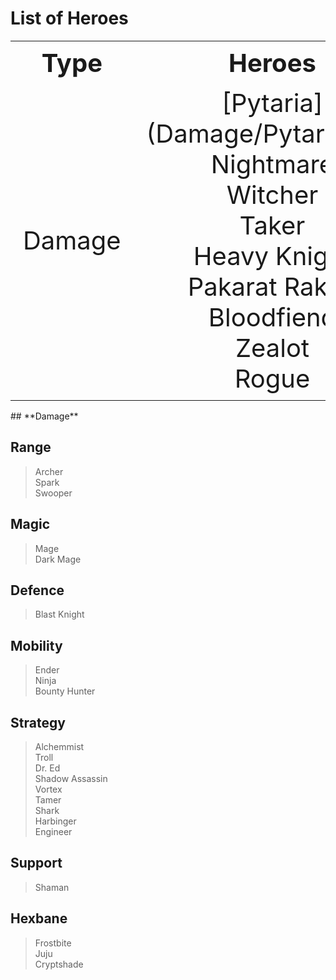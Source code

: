 # List of Heroes
<table style="width: 100%">
    <tr>
        <th style="text-align: center;font-size: 40px">Type</th>
        <th style="text-align: center;font-size: 40px">Heroes</th>
    </tr>
    <tr>
        <td style="text-align: center;font-size: 40px">Damage</td>
        <td style="text-align: center;font-size: 40px">
            [Pytaria](Damage/Pytaria.md)
            <br>Nightmare
            <br>Witcher
            <br>Taker
            <br>Heavy Knight
            <br>Pakarat Rakab
            <br>Bloodfiend
            <br>Zealot
            <br>Rogue
        </td>
    </tr>
</table>
## **Damage**

>

## Range

>Archer
<br>Spark
<br>Swooper

## Magic

>Mage
<br>Dark Mage

## Defence

>Blast Knight

## Mobility

>Ender
<br>Ninja
<br>Bounty Hunter

## Strategy

>Alchemmist
<br>Troll
<br>Dr. Ed
<br>Shadow Assassin
<br>Vortex
<br>Tamer
<br>Shark
<br>Harbinger
<br>Engineer

## Support

>Shaman

## Hexbane

>Frostbite
<br>Juju
<br>Cryptshade